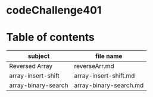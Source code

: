 # codeChallenge401

# Table of contents 
| subject | file name |
|---------|-----------|
| Reversed Array| reverseArr.md  |
| array-insert-shift| array-insert-shift.md|
| array-binary-search | array-binary-search.md| 